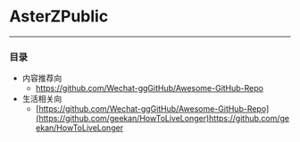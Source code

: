 # AsterZPublic
---
### 目录
- 内容推荐向
    - https://github.com/Wechat-ggGitHub/Awesome-GitHub-Repo
- 生活相关向
    - [https://github.com/Wechat-ggGitHub/Awesome-GitHub-Repo](https://github.com/geekan/HowToLiveLonger)https://github.com/geekan/HowToLiveLonger
